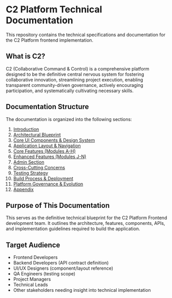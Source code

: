 # C2 Platform Technical Documentation

This repository contains the technical specifications and documentation for the C2 Platform frontend implementation.

## What is C2?

C2 (Collaborative Command & Control) is a comprehensive platform designed to be the definitive central nervous system for fostering collaborative innovation, streamlining project execution, enabling transparent community-driven governance, actively encouraging participation, and systematically cultivating necessary skills.

## Documentation Structure

The documentation is organized into the following sections:

1. [Introduction](./docs/1-introduction/)
2. [Architectural Blueprint](./docs/2-architectural-blueprint/)
3. [Core UI Components & Design System](./docs/3-core-ui-components/)
4. [Application Layout & Navigation](./docs/4-application-layout/)
5. [Core Features (Modules A-H)](./docs/5-core-features/)
6. [Enhanced Features (Modules J-N)](./docs/6-enhanced-features/)
7. [Admin Section](./docs/7-admin-section/)
8. [Cross-Cutting Concerns](./docs/8-cross-cutting-concerns/)
9. [Testing Strategy](./docs/9-testing-strategy/)
10. [Build Process & Deployment](./docs/10-build-process/)
11. [Platform Governance & Evolution](./docs/11-platform-governance/)
12. [Appendix](./docs/12-appendix/)

## Purpose of This Documentation

This serves as the definitive technical blueprint for the C2 Platform Frontend development team. It outlines the architecture, features, components, APIs, and implementation guidelines required to build the application.

## Target Audience

- Frontend Developers
- Backend Developers (API contract definition)
- UI/UX Designers (component/layout reference)
- QA Engineers (testing scope)
- Project Managers
- Technical Leads
- Other stakeholders needing insight into technical implementation